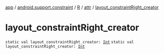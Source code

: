 [app](../../../index.md) / [android.support.constraint](../../index.md) / [R](../index.md) / [attr](index.md) / [layout_constraintRight_creator](./layout_constraint-right_creator.md)

# layout_constraintRight_creator

`static val layout_constraintRight_creator: `[`Int`](https://kotlinlang.org/api/latest/jvm/stdlib/kotlin/-int/index.html)
`static val layout_constraintRight_creator: `[`Int`](https://kotlinlang.org/api/latest/jvm/stdlib/kotlin/-int/index.html)